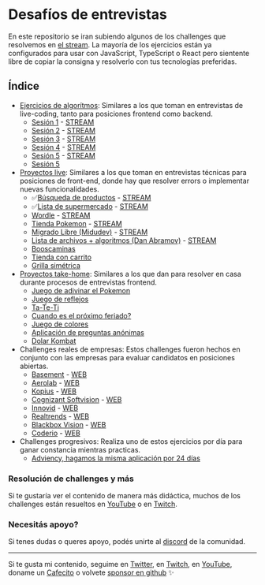 # Desafíos de entrevistas
En este repositorio se iran subiendo algunos de los challenges que resolvemos en [el stream](https://twitch.tv/goncypozzo). La mayoría de los ejercicios están ya configurados para usar con JavaScript, TypeScript o React pero sientente libre de copiar la consigna y resolverlo con tus tecnologías preferidas.

## Índice
* [Ejercicios de algorítmos](./ejercicios-algoritmos/): Similares a los que toman en entrevistas de live-coding, tanto para posiciones frontend como backend.
    * [Sesión 1](./ejercicios-algoritmos/sesion-1/) - [STREAM](https://www.youtube.com/watch?v=W20aHH7F1q8)
    * [Sesión 2](./ejercicios-algoritmos/sesion-2/) - [STREAM](https://youtu.be/Mu9kdqCna90)
    * [Sesión 3](./ejercicios-algoritmos/sesion-3/) - [STREAM](https://www.youtube.com/watch?v=EdqCkmJsmi4)
    * [Sesión 4](./ejercicios-algoritmos/sesion-4/) - [STREAM](https://youtu.be/LW681EfHZFc)
    * [Sesión 5](./ejercicios-algoritmos/sesion-5/) - [STREAM](https://youtu.be/dnQfXgGR06o)
    * [Sesión 5](./ejercicios-algoritmos/sesion-6/)
* [Proyectos live](./proyectos-live): Similares a los que toman en entrevistas técnicas para posiciones de front-end, donde hay que resolver errors o implementar nuevas funcionalidades.
    * ✅[Búsqueda de productos](./proyectos-live/buscador-de-lista) - [STREAM](https://www.youtube.com/watch?v=SG5FFwLDuSQ)
    * ✅[Lista de supermercado](./proyectos-live/lista-supermercado) - [STREAM](https://www.youtube.com/watch?v=ocwsPB1ysOQ)
    * [Wordle](./proyectos-live/wordle) - [STREAM](https://www.youtube.com/watch?v=xsZZc9PRqFM)
    * [Tienda Pokemon](./proyectos-live/tienda-pokemon) - [STREAM](https://www.youtube.com/watch?v=FGiAy0GUrDI)
    * [Migrado Libre (Midudev)](./proyectos-live/migrado-libre) - [STREAM](https://youtu.be/nFJ3Q1YW49M)
    * [Lista de archivos + algoritmos (Dan Abramov)](./proyectos-live/dan-abramov) - [STREAM](https://www.youtube.com/watch?v=-w-P4u0x8ig)
    * [Booscaminas](./proyectos-live/booscaminas)
    * [Tienda con carrito](./proyectos-live/carrito-tienda)
    * [Grilla simétrica](./proyectos-live/grilla-simetrica)
* [Proyectos take-home](./proyectos-take-home): Similares a los que dan para resolver en casa durante procesos de entrevistas frontend.
    * [Juego de adivinar el Pokemon](./proyectos-take-home/adivinar-pokemon)
    * [Juego de reflejos](./proyectos-take-home/juego-de-reflejos)
    * [Ta-Te-Ti](./proyectos-take-home/ta-te-ti)
    * [Cuando es el próximo feriado?](./proyectos-take-home/proximo-feriado)
    * [Juego de colores](./proyectos-take-home/juego-de-colores)
    * [Aplicación de preguntas anónimas](./proyectos-take-home/preguntas-anonimas)
    * [Dolar Kombat](./proyectos-take-home/dolar-kombat)
* Challenges reales de empresas: Estos challenges fueron hechos en conjunto con las empresas para evaluar candidatos en posiciones abiertas.
    * [Basement](https://github.com/goncy/basement-challenge) - [WEB](https://basement.studio/)
    * [Aerolab](https://github.com/goncy/aerolab-challenge) - [WEB](https://aerolab.co/)
    * [Kopius](https://github.com/goncy/tradehelm-challenge) - [WEB](https://kopiustech.com/)
    * [Cognizant Softvision](https://github.com/goncy/cognizant-softvision-challenge) - [WEB](https://www.cognizantsoftvision.com/)
    * [Innovid](https://github.com/goncy/innovid-challenge) - [WEB](https://www.innovid.com/)
    * [Realtrends](https://github.com/goncy/realtrends-challenge) - [WEB](https://www.real-trends.com/)
    * [Blackbox Vision](https://github.com/goncy/blackbox-vision-challenge) - [WEB](https://blackbox-vision.tech/)
    * [Coderio](https://github.com/goncy/coderio-challenge) - [WEB](https://coderio.co/)
* Challenges progresivos: Realiza uno de estos ejercicios por día para ganar constancia mientras practicas.
    * [Adviency, hagamos la misma aplicación por 24 días](https://twitter.com/goncy/status/1466050967808401409)

### Resolución de challenges y más
Si te gustaría ver el contenido de manera más didáctica, muchos de los challenges están resueltos en [YouTube](https://youtube.goncy.dev) o en [Twitch](https://twitch.tv/goncypozzo).

### Necesitás apoyo?
Si tenes dudas o queres apoyo, podés unirte al [discord](https://discord.goncy.dev) de la comunidad.

---
Si te gusta mi contenido, seguime en [Twitter](https://twitter.gonzalopozzo.com), en [Twitch](https://twitch.gonzalopozzo.com), en [YouTube](https://youtube.gonzalopozzo.com), doname un [Cafecito](https://cafecito.gonzalopozzo.com) o volvete [sponsor en github](https://github.com/sponsors/goncy) ✨
